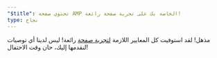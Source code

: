 ```yaml
---
"$title": تحتوي صفحة AMP الخاصة بك على تجربة صفحة رائعة!
type: نجاح
---
```


مذهل! لقد استوفيت كل المعايير اللازمة [لتجربة صفحة](https://developers.google.com/search/docs/guides/page-experience) رائعة! ليس لدينا أي توصيات لنقدمها إليك، حان وقت الاحتفال!
